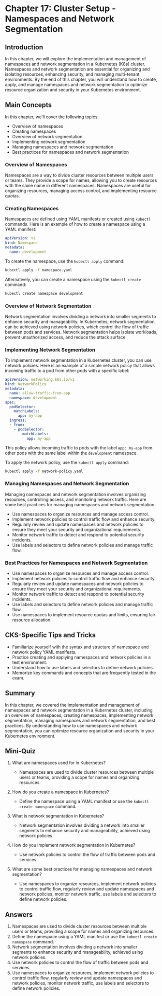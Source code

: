 # Chapter 17: Cluster Setup - Namespaces and Network Segmentation

## Introduction

In this chapter, we will explore the implementation and management of namespaces and network segmentation in a Kubernetes (K8s) cluster. Namespaces and network segmentation are essential for organizing and isolating resources, enhancing security, and managing multi-tenant environments. By the end of this chapter, you will understand how to create, apply, and manage namespaces and network segmentation to optimize resource organization and security in your Kubernetes environment.

## Main Concepts

In this chapter, we'll cover the following topics:
- Overview of namespaces
- Creating namespaces
- Overview of network segmentation
- Implementing network segmentation
- Managing namespaces and network segmentation
- Best practices for namespaces and network segmentation

### Overview of Namespaces

Namespaces are a way to divide cluster resources between multiple users or teams. They provide a scope for names, allowing you to create resources with the same name in different namespaces. Namespaces are useful for organizing resources, managing access control, and implementing resource quotas.

### Creating Namespaces

Namespaces are defined using YAML manifests or created using `kubectl` commands. Here is an example of how to create a namespace using a YAML manifest:

```yaml
apiVersion: v1
kind: Namespace
metadata:
  name: development
```

To create the namespace, use the `kubectl apply` command:

```sh
kubectl apply -f namespace.yaml
```

Alternatively, you can create a namespace using the `kubectl create` command:

```sh
kubectl create namespace development
```

### Overview of Network Segmentation

Network segmentation involves dividing a network into smaller segments to enhance security and manageability. In Kubernetes, network segmentation can be achieved using network policies, which control the flow of traffic between pods and services. Network segmentation helps isolate workloads, prevent unauthorized access, and reduce the attack surface.

### Implementing Network Segmentation

To implement network segmentation in a Kubernetes cluster, you can use network policies. Here is an example of a simple network policy that allows incoming traffic to a pod from other pods with a specific label:

```yaml
apiVersion: networking.k8s.io/v1
kind: NetworkPolicy
metadata:
  name: allow-traffic-from-app
  namespace: development
spec:
  podSelector:
    matchLabels:
      app: my-app
  ingress:
  - from:
    - podSelector:
        matchLabels:
          app: my-app
```

This policy allows incoming traffic to pods with the label `app: my-app` from other pods with the same label within the `development` namespace.

To apply the network policy, use the `kubectl apply` command:

```sh
kubectl apply -f network-policy.yaml
```

### Managing Namespaces and Network Segmentation

Managing namespaces and network segmentation involves organizing resources, controlling access, and monitoring network traffic. Here are some best practices for managing namespaces and network segmentation:

- Use namespaces to organize resources and manage access control.
- Implement network policies to control traffic flow and enhance security.
- Regularly review and update namespaces and network policies to ensure they meet your security and organizational requirements.
- Monitor network traffic to detect and respond to potential security incidents.
- Use labels and selectors to define network policies and manage traffic flow.

### Best Practices for Namespaces and Network Segmentation

- Use namespaces to organize resources and manage access control.
- Implement network policies to control traffic flow and enhance security.
- Regularly review and update namespaces and network policies to ensure they meet your security and organizational requirements.
- Monitor network traffic to detect and respond to potential security incidents.
- Use labels and selectors to define network policies and manage traffic flow.
- Use namespaces to implement resource quotas and limits, ensuring fair resource allocation.

## CKS-Specific Tips and Tricks

- Familiarize yourself with the syntax and structure of namespace and network policy YAML manifests.
- Practice creating and applying namespaces and network policies in a test environment.
- Understand how to use labels and selectors to define network policies.
- Memorize key commands and concepts that are frequently tested in the exam.

## Summary

In this chapter, we covered the implementation and management of namespaces and network segmentation in a Kubernetes cluster, including an overview of namespaces, creating namespaces, implementing network segmentation, managing namespaces and network segmentation, and best practices. By understanding how to use namespaces and network segmentation, you can optimize resource organization and security in your Kubernetes environment.

## Mini-Quiz

1. What are namespaces used for in Kubernetes?
   - Namespaces are used to divide cluster resources between multiple users or teams, providing a scope for names and organizing resources.

2. How do you create a namespace in Kubernetes?
   - Define the namespace using a YAML manifest or use the `kubectl create namespace` command.

3. What is network segmentation in Kubernetes?
   - Network segmentation involves dividing a network into smaller segments to enhance security and manageability, achieved using network policies.

4. How do you implement network segmentation in Kubernetes?
   - Use network policies to control the flow of traffic between pods and services.

5. What are some best practices for managing namespaces and network segmentation?
   - Use namespaces to organize resources, implement network policies to control traffic flow, regularly review and update namespaces and network policies, monitor network traffic, use labels and selectors to define network policies.

## Answers

1. Namespaces are used to divide cluster resources between multiple users or teams, providing a scope for names and organizing resources.
2. Define the namespace using a YAML manifest or use the `kubectl create namespace` command.
3. Network segmentation involves dividing a network into smaller segments to enhance security and manageability, achieved using network policies.
4. Use network policies to control the flow of traffic between pods and services.
5. Use namespaces to organize resources, implement network policies to control traffic flow, regularly review and update namespaces and network policies, monitor network traffic, use labels and selectors to define network policies.
